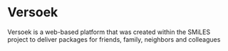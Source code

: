 # Versoek
Versoek is a web-based platform that was created within the SMiLES project to deliver packages for friends, family, neighbors and colleagues 
